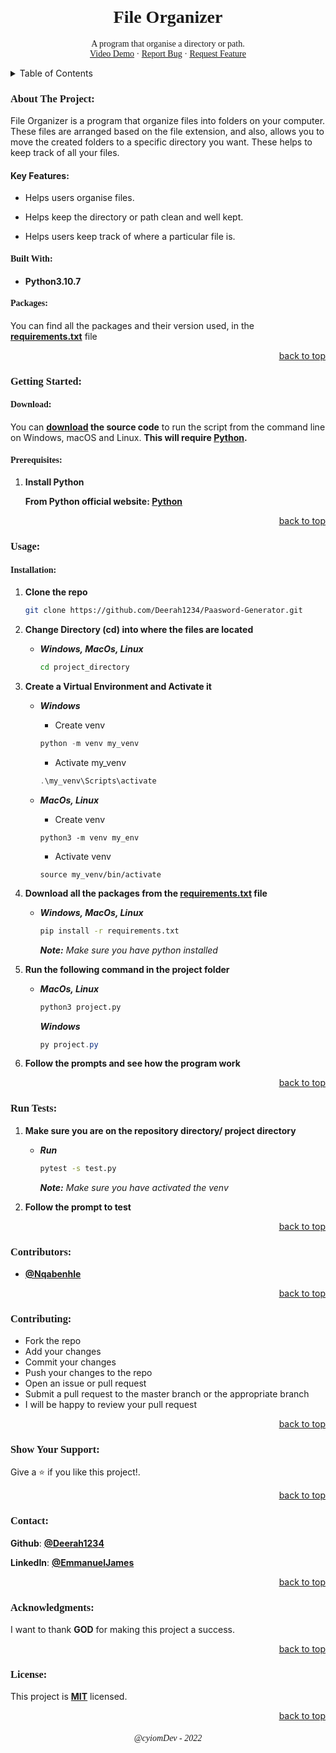 <!-- PROJECT HEADER -->
<br/>
<div align="center">

  <h1 style="font-family:verdana;" align="center">File Organizer</h1>

  <p style="font-family:verdana;" align="center">
    A program that organise a directory or path.
    <!-- Video Demo -->
    <br/>
    <a  style="font-family:verdana;" href="">Video Demo</a>
    ·
    <!-- Report Bug -->
    <a style="font-family:verdana;" href="/issues">Report Bug</a>
    ·
    <!-- Request Feature -->
    <a style="font-family:verdana;" href="/issues">Request Feature</a>
  </p>
</div>

<!-- TABLE OF CONTENTS -->
<details>
  <summary>Table of Contents</summary>
  <ol>
    <li>
      <a href="https://github.com/Deerah1234/Paasword-Generator#about-the-project">About The Project</a>
      <ul>
        <li><a href="https://github.com/Deerah1234/Paasword-Generator#built-with">Built With</a></li>
      </ul>
      <ul>
        <li><a href="https://github.com/Deerah1234/Paasword-Generator#packages">Packages</a></li>
      </ul>
    </li>
    <li>
      <a href="https://github.com/Deerah1234/Paasword-Generator#getting-started">Getting Started</a>
      <ul>
        <li><a href="https://github.com/Deerah1234/Paasword-Generator#prerequisites">Prerequisites</a></li>
      </ul>
    </li>
    <li>
      <a href="https://github.com/Deerah1234/Paasword-Generator#usage">Usage</a>
      <ul>
        <li><a href="https://github.com/Deerah1234/Paasword-Generator#installation">Installation</a></li>
      </ul>
    </li>
    <li><a href="https://github.com/Deerah1234/Paasword-Generator#run-tests">Run Tests</a></li>
    <li><a href="https://github.com/Deerah1234/Paasword-Generator#contributors">Contributors</a></li>
    <li><a href="https://github.com/Deerah1234/Paasword-Generator#contributing">Contributing</a></li>
    <li><a href="https://github.com/Deerah1234/Paasword-Generator#show-your-support:">Show Your Support</a></li>  
    <li><a href="https://github.com/Deerah1234/Paasword-Generator#contact">Contact</a></li>
    <li><a href="https://github.com/Deerah1234/Paasword-Generator#acknowledgments">Acknowledgments</a></li>
  </ol>
</details>


<!-- ABOUT THE PROJECT -->
<h3 style="font-family:verdana;">About The Project:</h3>

<p style="font-family:verdana;">

File Organizer is a program that organize files into folders on your computer. These files are arranged based on the file extension, and also, allows you to move the created folders to a specific directory you want. These helps to keep track of all your files.

#### Key Features:
* Helps users organise files.

* Helps keep the directory or path clean and well kept. 

* Helps users keep track of where a particular file is.


</p> 


<!-- BUILT WITH -->
<h4 style="font-family:verdana;">Built With:</h4>

* **Python3.10.7**


<!-- PACKAGES -->
<h4 style="font-family:verdana;">Packages:</h4>
<p style="font-family:verdana;">

You can find all the packages and their version used, in the **[requirements.txt](https://github.com/Deerah1234/Paasword-Generator/blob/main/Project/requirements.txt)** file

</p>
<p align="right"><a href="https://github.com/Deerah1234/Paasword-Generator#password-generator">back to top</a></p>


<!-- GETTING STARTED -->
<h3 style="font-family:verdana;">Getting Started:</h3>

<!-- DOWNLOAD -->
<h4 style="font-family:verdana;">Download:</h4>

You can **[download](https://github.com/Deerah1234/Paasword-Generator/archive/refs/heads/main.zip) the source code** to run the script from the command line on Windows, macOS and Linux. **This will require [Python](https://www.python.org/downloads/).**

<!-- PREREQUISITES -->
<h4 style="font-family:verdana;">Prerequisites:</h4>
<p style="font-family:verdana;">

1. **Install Python**
    
    **From Python official website: [Python](https://www.python.org/downloads/)**
</p>
<p align="right"><a href="https://github.com/Deerah1234/Paasword-Generator#password-generator">back to top</a></p>


<!-- USAGE -->
<h3 style="font-family:verdana;">Usage:</h3>

<!-- INSTALLATION -->
<h4 style="font-family:verdana;">Installation:</h4>
<p style="font-family:verdana;">

1. **Clone the repo**

   ```sh
   git clone https://github.com/Deerah1234/Paasword-Generator.git
   ```

2. **Change Directory (cd) into where the files are located**
    - _**Windows, MacOs, Linux**_

      ```sh
      cd project_directory
      ```

3. **Create a Virtual Environment and Activate it**
    - _**Windows**_
        
        * Create venv
      ```powershell
      python -m venv my_venv
      ```
      * Activate my_venv
      ```powershell
      .\my_venv\Scripts\activate
      ```
    - _**MacOs, Linux**_

      * Create venv
      ```shell
      python3 -m venv my_env
      ```
      * Activate venv
      ```shell
      source my_venv/bin/activate
      ```

4. **Download all the packages from the **[requirements.txt](https://github.com/Deerah1234/Paasword-Generator/blob/main/Project/requirements.txt)** file**
    - _**Windows, MacOs, Linux**_

      ```sh
      pip install -r requirements.txt
      ```
      _**Note:** Make sure you have python installed_ 

5. **Run the following command in the project folder**
    - _**MacOs, Linux**_

      ```sh
      python3 project.py
      ```
      _**Windows**_
      ```powershell
      py project.py
      ```
6. **Follow the prompts and see how the program work**
</p>
<p align="right"><a href="https://github.com/Deerah1234/Paasword-Generator#password-generator">back to top</a></p>


<!-- RUN TEST -->
<h3 style="font-family:verdana;">Run Tests:</h3>
<p style="font-family:verdana;">

1. **Make sure you are on the repository directory/ project directory**
   - _**Run**_
      
      ```sh
     pytest -s test.py
     ```
     _**Note:** Make sure you have activated the venv_
   
2. **Follow the prompt to test**
</p>
<p align="right"><a href="https://github.com/Deerah1234/Paasword-Generator#password-generator">back to top</a></p>


<!-- CONTRIBUTORS -->
<h3 style="font-family:verdana;">Contributors:</h3>
<p style="font-family:verdana;">

* **[@Nqabenhle](https://github.com/nqabenhle)**
</p>
<p align="right"><a href="https://github.com/Deerah1234/Paasword-Generator#password-generator">back to top</a></p>


<!-- CONTRIBUTING -->
<h3 style="font-family:verdana;">Contributing:</h3>
<p style="font-family:verdana;">

- Fork the repo
- Add your changes
- Commit your changes
- Push your changes to the repo
- Open an issue or pull request
- Submit a pull request to the master branch or the appropriate branch
- I will be happy to review your pull request
</p>
<p align="right"><a href="https://github.com/Deerah1234/Paasword-Generator#password-generator">back to top</a></p>

<!-- SHOW YOUR SUPPORT -->
<h3 style="font-family:verdana;">Show Your Support:</h3>
<p style="font-family:verdana;">

Give a :star: if you like this project!.
</p>
<p align="right"><a href="https://github.com/Deerah1234/Paasword-Generator#password-generator">back to top</a></p>

<!-- CONTACT -->
<h3 style="font-family:verdana;">Contact:</h3>
<p style="font-family:verdana;">

**Github**: **[@Deerah1234](https://twitter.com/deerah1234)**

**LinkedIn**: **[@EmmanuelJames](https://www.linkedin.com/in/emmanuel-james-0418b323b/)**
</p>
<p align="right"><a href="https://github.com/Deerah1234/Paasword-Generator#password-generator">back to top</a></p>


<!-- ACKNOWLEDGMENTS -->
<h3 style="font-family:verdana;">Acknowledgments:</h3>
<p style="font-family:verdana;">

I want to thank **GOD** for making this project a success.
</p>
<p align="right"><a href="https://github.com/Deerah1234/Paasword-Generator#password-generator">back to top</a></p>

<!-- LICENSE -->
<h3 style="font-family:verdana;">License:</h3>
<p style="font-family:verdana;">

This project is **[MIT](https://github.com/Deerah1234/Paasword-Generator/blob/main/LICENSE)** licensed. 
</p>
<p align="right"><a href="https://github.com/Deerah1234/Paasword-Generator#password-generator">back to top</a></p>


<h6 style="font-family:verdana;" align="center"><em>@cyiomDev - 2022<em></h6>
